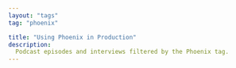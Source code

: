 ```yaml
---
layout: "tags"
tag: "phoenix"

title: "Using Phoenix in Production"
description:
  Podcast episodes and interviews filtered by the Phoenix tag. 
---
```

